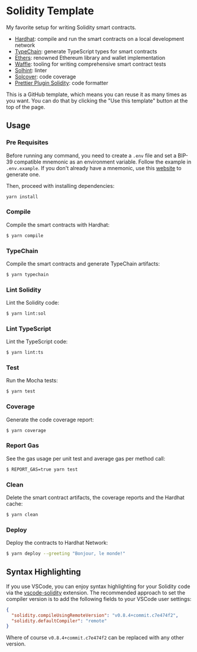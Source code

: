 # Solidity Template

My favorite setup for writing Solidity smart contracts.

- [Hardhat](https://github.com/nomiclabs/hardhat): compile and run the smart
  contracts on a local development network
- [TypeChain](https://github.com/ethereum-ts/TypeChain): generate TypeScript
  types for smart contracts
- [Ethers](https://github.com/ethers-io/ethers.js/): renowned Ethereum library
  and wallet implementation
- [Waffle](https://github.com/EthWorks/Waffle): tooling for writing
  comprehensive smart contract tests
- [Solhint](https://github.com/protofire/solhint): linter
- [Solcover](https://github.com/sc-forks/solidity-coverage): code coverage
- [Prettier Plugin Solidity](https://github.com/prettier-solidity/prettier-plugin-solidity):
  code formatter

This is a GitHub template, which means you can reuse it as many times as you
want. You can do that by clicking the "Use this template" button at the top of
the page.

## Usage

### Pre Requisites

Before running any command, you need to create a `.env` file and set a BIP-39
compatible mnemonic as an environment variable. Follow the example in
`.env.example`. If you don't already have a mnemonic, use this
[website](https://iancoleman.io/bip39/) to generate one.

Then, proceed with installing dependencies:

```sh
yarn install
```

### Compile

Compile the smart contracts with Hardhat:

```sh
$ yarn compile
```

### TypeChain

Compile the smart contracts and generate TypeChain artifacts:

```sh
$ yarn typechain
```

### Lint Solidity

Lint the Solidity code:

```sh
$ yarn lint:sol
```

### Lint TypeScript

Lint the TypeScript code:

```sh
$ yarn lint:ts
```

### Test

Run the Mocha tests:

```sh
$ yarn test
```

### Coverage

Generate the code coverage report:

```sh
$ yarn coverage
```

### Report Gas

See the gas usage per unit test and average gas per method call:

```sh
$ REPORT_GAS=true yarn test
```

### Clean

Delete the smart contract artifacts, the coverage reports and the Hardhat cache:

```sh
$ yarn clean
```

### Deploy

Deploy the contracts to Hardhat Network:

```sh
$ yarn deploy --greeting "Bonjour, le monde!"
```

## Syntax Highlighting

If you use VSCode, you can enjoy syntax highlighting for your Solidity code via
the [vscode-solidity](https://github.com/juanfranblanco/vscode-solidity)
extension. The recommended approach to set the compiler version is to add the
following fields to your VSCode user settings:

```json
{
  "solidity.compileUsingRemoteVersion": "v0.8.4+commit.c7e474f2",
  "solidity.defaultCompiler": "remote"
}
```

Where of course `v0.8.4+commit.c7e474f2` can be replaced with any other version.
